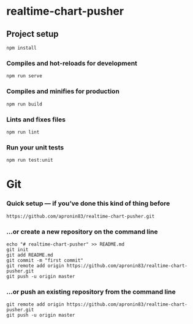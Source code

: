 # realtime-chart-pusher

## Project setup
```
npm install
```

### Compiles and hot-reloads for development
```
npm run serve
```

### Compiles and minifies for production
```
npm run build
```

### Lints and fixes files
```
npm run lint
```

### Run your unit tests
```
npm run test:unit
```

# Git
### Quick setup — if you’ve done this kind of thing before
```
https://github.com/apronin83/realtime-chart-pusher.git
```
### …or create a new repository on the command line
```
echo "# realtime-chart-pusher" >> README.md
git init
git add README.md
git commit -m "first commit"
git remote add origin https://github.com/apronin83/realtime-chart-pusher.git
git push -u origin master
```
### …or push an existing repository from the command line
```
git remote add origin https://github.com/apronin83/realtime-chart-pusher.git
git push -u origin master
```
